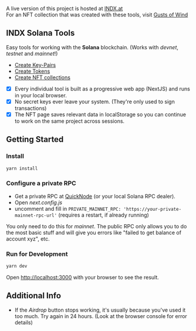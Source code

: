 A live version of this project is hosted at [INDX.at](https://indx.at/tools)\
For an NFT collection that was created with these tools, visit [Gusts of Wind](https://gustsofwind.com)

## INDX Solana Tools

Easy tools for working with the **Solana** blockchain. (Works with *devnet*, *testnet* and *mainnet*!)
* [Create Key-Pairs](https://indx.at/tools/keygen)
* [Create Tokens](https://indx.at/tools/tokens)
* [Create NFT collections](https://indx.at/tools/nfts)

- [x] Every individual tool is built as a progressive web app (NextJS) and runs in your local browser.
- [x] No secret keys ever leave your system. (They're only used to sign transactions)
- [x] The NFT page saves relevant data in localStorage so you can continue to work on the same project across sessions.

## Getting Started

### Install

```bash
yarn install
```

### Configure a private RPC

* Get a private RPC at [QuickNode](https://www.quicknode.com/) (or your local Solana RPC dealer).
* Open *next.config.js* 
* uncomment and fill in `PRIVATE_MAINNET_RPC: 'https://your-private-mainnet-rpc-url'` (requires a restart, if already running)

You only need to do this for *mainnet*. The public RPC only allows you to do the most basic stuff and will give you errors like "failed to get balance of account xyz", etc.


### Run for Development

```bash
yarn dev
```

Open [http://localhost:3000](http://localhost:3000) with your browser to see the result.


## Additional Info

* If the *Airdrop* button stops working, it's usually because you've used it too much. Try again in 24 hours. (Look at the browser console for error details)